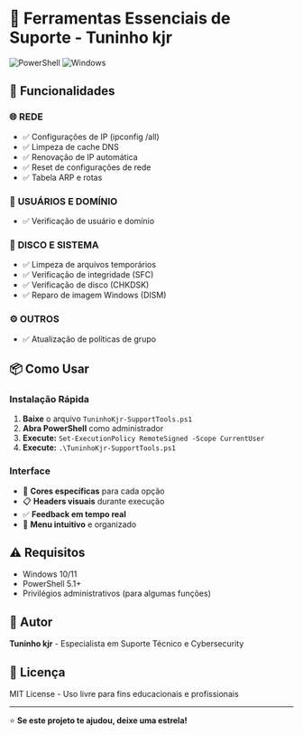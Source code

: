 # 🔧 Ferramentas Essenciais de Suporte - Tuninho kjr

![PowerShell](https://img.shields.io/badge/PowerShell-5391FE?style=for-the-badge&logo=powershell&logoColor=white)
![Windows](https://img.shields.io/badge/Windows-0078D6?style=for-the-badge&logo=windows&logoColor=white)


## 🚀 Funcionalidades

### 🌐 **REDE**
- ✅ Configurações de IP (ipconfig /all)
- ✅ Limpeza de cache DNS
- ✅ Renovação de IP automática
- ✅ Reset de configurações de rede
- ✅ Tabela ARP e rotas

### 👤 **USUÁRIOS E DOMÍNIO** 
- ✅ Verificação de usuário e domínio

### 💾 **DISCO E SISTEMA**
- ✅ Limpeza de arquivos temporários
- ✅ Verificação de integridade (SFC)
- ✅ Verificação de disco (CHKDSK)
- ✅ Reparo de imagem Windows (DISM)

### ⚙️ **OUTROS**
- ✅ Atualização de políticas de grupo

## 📦 Como Usar

### **Instalação Rápida**
1. **Baixe** o arquivo `TuninhoKjr-SupportTools.ps1`
2. **Abra PowerShell** como administrador
3. **Execute:** `Set-ExecutionPolicy RemoteSigned -Scope CurrentUser`
4. **Execute:** `.\TuninhoKjr-SupportTools.ps1`

### **Interface**
- 🎨 **Cores específicas** para cada opção
- 📋 **Headers visuais** durante execução
- ✅ **Feedback em tempo real**
- 🔄 **Menu intuitivo** e organizado

## ⚠️ Requisitos

- Windows 10/11
- PowerShell 5.1+
- Privilégios administrativos (para algumas funções)

## 👤 Autor

**Tuninho kjr** - Especialista em Suporte Técnico e Cybersecurity

## 📄 Licença

MIT License - Uso livre para fins educacionais e profissionais

---
⭐ **Se este projeto te ajudou, deixe uma estrela!**
